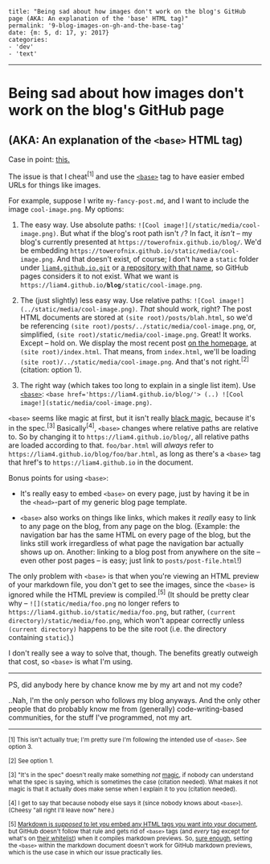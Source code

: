     title: "Being sad about how images don't work on the blog's GitHub page (AKA: An explanation of the 'base' HTML tag)"
    permalink: '9-blog-images-on-gh-and-the-base-tag'
    date: {m: 5, d: 17, y: 2017}
    categories:
    - 'dev'
    - 'text'

---

<!-- I'm lazy and don't feel like changing this all into following the "no more than 80 characters on a line" rule; I originally wrote this as a GItHub issue. Sorry! -->

# Being sad about how images don't work on the blog's GitHub page
## (AKA: An explanation of the `<base>` HTML tag)

Case in point: [this.](https://github.com/towerofnix/blog/blob/38a7b7e0a52e92474ce215b5eae87cf30cf9becd/posts/8-a-snake-maybe.md)

The issue is that I cheat<sup>[1]</sup> and use the [`<base>`][base-tag] tag to have easier embed URLs for things like images.

For example, suppose I write `my-fancy-post.md`, and I want to include the image `cool-image.png`. My options:

1. The easy way. Use absolute paths: `![Cool image!](/static/media/cool-image.png)`. But what if the blog's root path isn't `/`? In fact, it *isn't* – my blog's currently presented at `https://towerofnix.github.io/blog/`. We'd be embedding `https://towerofnix.github.io/static/media/cool-image.png`. And that doesn't exist, of course; I don't have a `static` folder under [`liam4.github.io.git`](https://github.com/towerofnix/towerofnix.github.io) or [a repository with that name](https://github.com/towerofnix/static/), so GitHub pages considers it to not exist. What we want is <code>https:/<b></b>/liam4.github.io<strong>/blog</strong>/static/cool-image.png</code>.

2. The (just slightly) less easy way. Use relative paths: `![Cool image!](../static/media/cool-image.png)`. *That* should work, right? The post HTML documents are stored at `(site root)/posts/blah.html`, so we'd be referencing `(site root)/posts/../static/media/cool-image.png`, or, simplified, `(site root)/static/media/cool-image.png`. Great! It works. Except – hold on. We display the most recent post [on the homepage](https://github.com/towerofnix/blog/issues/1), at `(site root)/index.html`. That means, from `index.html`, we'll be loading `(site root)/../static/media/cool-image.png`. And that's not right.<sup>[2]</sup> (citation: option 1).

3. The right way (which takes too long to explain in a single list item). Use [`<base>`][base-tag]: `<base href='https://liam4.github.io/blog/'> (..) ![Cool image!](static/media/cool-image.png)`.

`<base>` seems like magic at first, but it isn't really [black magic](http://www.catb.org/jargon/html/B/black-magic.html), because it's in the spec.<sup>[3]</sup> Basically<sup>[4]</sup>, `<base>` changes where relative paths are relative to. So by changing it to `https://liam4.github.io/blog/`, all relative paths are loaded according to that. `foo/bar.html` will *always* refer to `https://liam4.github.io/blog/foo/bar.html`, as long as there's a `<base>` tag that href's to `https://liam4.github.io` in the document.

Bonus points for using `<base>`:

* It's really easy to embed `<base>` on every page, just by having it be in the `<head>`-part of my generic blog page template.

* `<base>` also works on things like links, which makes it *really* easy to link to any page on the blog, from any page on the blog. (Example: the navigation bar has the same HTML on every page of the blog, but the links still work irregardless of what page the navigation bar actually shows up on. Another: linking to a blog post from anywhere on the site – even other post pages – is easy; just link to `posts/post-file.html`!)

The only problem with `<base>` is that when you're viewing an HTML preview of your markdown file, you don't get to see the images, since the `<base>` is ignored while the HTML preview is compiled.<sup>[5]</sup> (It should be pretty clear why – `![](static/media/foo.png` no longer refers to `https://liam4.github.io/static/media/foo.png`, but rather, `(current directory)/static/media/foo.png`, which won't appear correctly unless `(current directory)` happens to be the site root (i.e. the directory containing `static`).)

I don't really see a way to solve that, though. The benefits greatly outweigh that cost, so `<base>` is what I'm using.

---

PS, did anybody here by chance know me by my art and not my code?

..Nah, I'm the only person who follows my blog anyways. And the only other people that do probably know me from (generally) code-writing-based communities, for the stuff I've programmed, not my art.

<!-- PPS, to anybody reading the source code of this post, I've thought about how ending my post with "also, you lost the game" might actually make people comment *less*, since they'll be required to go tell somebody they lost the game (as per The Rules), which is essentially a distraction. Also, you lost the game! -->

---

<sup>[1] This isn't actually true; I'm pretty sure I'm following the intended use of `<base>`. See option 3.</sup>

<sup>[2] See option 1.</sup>

<sup>[3] "It's in the spec" doesn't really make something *not* [magic](http://www.catb.org/jargon/html/M/magic.html), if nobody can understand what the spec is saying, which is sometimes the case (citation needed). What makes it not magic is that it actually does make sense when I explain it to you (citation needed).</sup>

<sup>[4] I get to say that because nobody else says it (since nobody knows about `<base>`). (Cheesy "all right I'll leave now" here.)</sup>

<sup>[5] [Markdown is *supposed* to let you embed any HTML tags you want into your document](https://daringfireball.net/projects/markdown/syntax#html), but GitHub doesn't follow that rule and gets rid of `<base>` tags (and *every* tag except for what's on [their whitelist](https://github.com/jch/html-pipeline/blob/1b5058918eeb0507ac225934cd3e9238f0b94139/lib/html/pipeline/sanitization_filter.rb#L42-L49)) when it compiles markdown previews. So, [sure enough](https://gist.github.com/towerofnix/ac3a23d5fefbde422f44685674f5feac), setting the `<base>` within the markdown document doesn't work for GitHub markdown previews, which is the use case in which our issue practically lies.</sup>

  [base-tag]: https://developer.mozilla.org/en/docs/Web/HTML/Element/base
